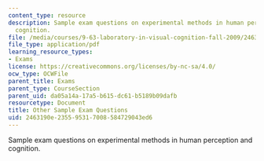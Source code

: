 ```yaml
---
content_type: resource
description: Sample exam questions on experimental methods in human perception and
  cognition.
file: /media/courses/9-63-laboratory-in-visual-cognition-fall-2009/2463190e235595317008584729043ed6_MIT9_63F09_exam02.pdf
file_type: application/pdf
learning_resource_types:
- Exams
license: https://creativecommons.org/licenses/by-nc-sa/4.0/
ocw_type: OCWFile
parent_title: Exams
parent_type: CourseSection
parent_uid: da05a14a-17a5-b615-dc61-b5189b09dafb
resourcetype: Document
title: Other Sample Exam Questions
uid: 2463190e-2355-9531-7008-584729043ed6
---
```

Sample exam questions on experimental methods in human perception and cognition.